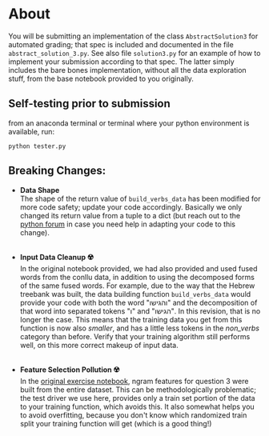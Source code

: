 # About 

You will be submitting an implementation of the class `AbstractSolution3` for automated grading;
that spec is included and documented in the file `abstract_solution_3.py`. See also file `solution3.py` for an example of how to implement your submission according to that spec. The latter simply includes the bare bones implementation, without all the data exploration stuff, from the base notebook provided to you originally. 

## Self-testing prior to submission

from an anaconda terminal or terminal where your python environment is available, run:

```
python tester.py
```

## Breaking Changes:

+ __Data Shape__<br>
The shape of the return value of `build_verbs_data` has been modified for more code safety; update your code accordingly. Basically we only changed its return value from a tuple to a dict (but reach out to the [python forum](https://opal.openu.ac.il/mod/ouilforum/view.php?f=225720) in case you need help in adapting your code to this change).
<br><br>

+ __Input Data Cleanup ☢️__ <br>
In the original notebook provided, we had also provided and used fused words from the conllu data, in addition to using the decomposed forms of the same fused words. For example, due to the way that the Hebrew treebank was built, the data building function `build_verbs_data` would provide your code with both the word "והגישו" and the decomposition of that word into separated tokens "ו" and "הגישו". In this revision, that is no longer the case. This means that the training data you get from this function is now also _smaller_, and has a little less tokens in the *non_verbs* category than before. Verify that your training algorithm still performs well, on this more correct makeup of input data. 
<br><br>

+ __Feature Selection Pollution ☢️__<br>
In the [original exercise notebook](https://goo.gl/rQAj8S), ngram features for question 3 were built from the entire dataset. This can be methodologically problematic; the test driver we use here, provides only a train set portion of the data to your training function, which avoids this. It also somewhat helps you to avoid overfitting, because you don't know which randomized train split your training function will get (which is a good thing!)
